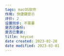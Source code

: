 ```yaml
---
tags: macOS软件
作用: 快捷键提示
评价: 2
设置同步: 不需要
是否已备份:
是否已重装:
title: keycue
date created: 2023-02-28
date modified: 2023-03-01
---
```

